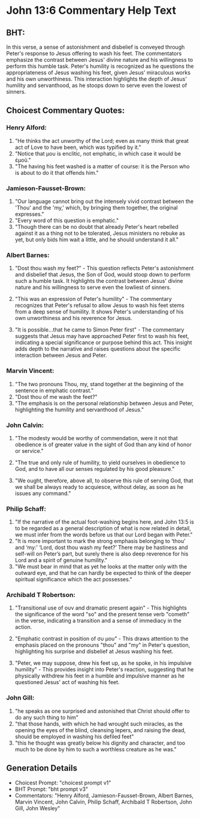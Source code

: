 # John 13:6 Commentary Help Text

## BHT:
In this verse, a sense of astonishment and disbelief is conveyed through Peter's response to Jesus offering to wash his feet. The commentators emphasize the contrast between Jesus' divine nature and his willingness to perform this humble task. Peter's humility is recognized as he questions the appropriateness of Jesus washing his feet, given Jesus' miraculous works and his own unworthiness. This interaction highlights the depth of Jesus' humility and servanthood, as he stoops down to serve even the lowest of sinners.

## Choicest Commentary Quotes:
### Henry Alford:
1. "He thinks the act unworthy of the Lord; even as many think that great act of Love to have been, which was typified by it."
2. "Notice that μου is enclitic, not emphatic, in which case it would be ἐμοῦ."
3. "The having his feet washed is a matter of course: it is the Person who is about to do it that offends him."

### Jamieson-Fausset-Brown:
1. "Our language cannot bring out the intensely vivid contrast between the 'Thou' and the 'my,' which, by bringing them together, the original expresses."
2. "Every word of this question is emphatic."
3. "Though there can be no doubt that already Peter's heart rebelled against it as a thing not to be tolerated, Jesus ministers no rebuke as yet, but only bids him wait a little, and he should understand it all."

### Albert Barnes:
1. "Dost thou wash my feet?" - This question reflects Peter's astonishment and disbelief that Jesus, the Son of God, would stoop down to perform such a humble task. It highlights the contrast between Jesus' divine nature and his willingness to serve even the lowliest of sinners.

2. "This was an expression of Peter's humility" - The commentary recognizes that Peter's refusal to allow Jesus to wash his feet stems from a deep sense of humility. It shows Peter's understanding of his own unworthiness and his reverence for Jesus.

3. "It is possible...that he came to Simon Peter first" - The commentary suggests that Jesus may have approached Peter first to wash his feet, indicating a special significance or purpose behind this act. This insight adds depth to the narrative and raises questions about the specific interaction between Jesus and Peter.

### Marvin Vincent:
1. "The two pronouns Thou, my, stand together at the beginning of the sentence in emphatic contrast."
2. "Dost thou of me wash the feet?"
3. "The emphasis is on the personal relationship between Jesus and Peter, highlighting the humility and servanthood of Jesus."

### John Calvin:
1. "The modesty would be worthy of commendation, were it not that obedience is of greater value in the sight of God than any kind of honor or service." 

2. "The true and only rule of humility, to yield ourselves in obedience to God, and to have all our senses regulated by his good pleasure." 

3. "We ought, therefore, above all, to observe this rule of serving God, that we shall be always ready to acquiesce, without delay, as soon as he issues any command."

### Philip Schaff:
1. "If the narrative of the actual foot-washing begins here, and John 13:5 is to be regarded as a general description of what is now related in detail, we must infer from the words before us that our Lord began with Peter."
2. "It is more important to mark the strong emphasis belonging to ‘thou’ and ‘my:’ ‘Lord, dost thou wash my feet?’ There may be hastiness and self-will on Peter’s part, but surely there is also deep reverence for his Lord and a spirit of genuine humility."
3. "We must bear in mind that as yet he looks at the matter only with the outward eye, and that he can hardly be expected to think of the deeper spiritual significance which the act possesses."

### Archibald T Robertson:
1. "Transitional use of ουν and dramatic present again" - This highlights the significance of the word "so" and the present tense verb "cometh" in the verse, indicating a transition and a sense of immediacy in the action.

2. "Emphatic contrast in position of συ μου" - This draws attention to the emphasis placed on the pronouns "thou" and "my" in Peter's question, highlighting his surprise and disbelief at Jesus washing his feet.

3. "Peter, we may suppose, drew his feet up, as he spoke, in his impulsive humility" - This provides insight into Peter's reaction, suggesting that he physically withdrew his feet in a humble and impulsive manner as he questioned Jesus' act of washing his feet.

### John Gill:
1. "he speaks as one surprised and astonished that Christ should offer to do any such thing to him"
2. "that those hands, with which he had wrought such miracles, as the opening the eyes of the blind, cleansing lepers, and raising the dead, should be employed in washing his defiled feet"
3. "this he thought was greatly below his dignity and character, and too much to be done by him to such a worthless creature as he was."


## Generation Details
- Choicest Prompt: "choicest prompt v1"
- BHT Prompt: "bht prompt v3"
- Commentators: "Henry Alford, Jamieson-Fausset-Brown, Albert Barnes, Marvin Vincent, John Calvin, Philip Schaff, Archibald T Robertson, John Gill, John Wesley"
